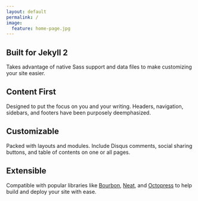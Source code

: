 ```yaml
---
layout: default
permalink: /
image:
  feature: home-page.jpg
---
```


<div class="tiles">

<div class="tile">
  <h2 class="post-title">Built for Jekyll 2</h2>
  <p class="post-excerpt">Takes advantage of native Sass support and data files to make customizing your site easier.</p>
</div><!-- /.tile -->

<div class="tile">
  <h2 class="post-title">Content First</h2>
  <p class="post-excerpt">Designed to put the focus on you and your writing. Headers, navigation, sidebars, and footers have been purposely deemphasized.</p>
</div><!-- /.tile -->

<div class="tile">
  <h2 class="post-title">Customizable</h2>
  <p class="post-excerpt">Packed with layouts and modules. Include Disqus comments, social sharing buttons, and table of contents on one or all pages.</p>
</div><!-- /.tile -->

<div class="tile">
  <h2 class="post-title">Extensible</h2>
  <p class="post-excerpt">Compatible with popular libraries like <a href="http://bourbon.io">Bourbon</a>, <a href="http://neat.bourbon.io/">Neat</a>, and <a href="http://github.com/octopress/octopress">Octopress</a> to help build and deploy your site with ease.</p>
</div><!-- /.tile -->

</div><!-- /.tiles -->